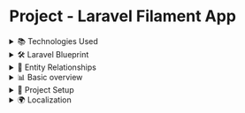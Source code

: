 # Project - Laravel Filament App

<details>
<summary>📚 Technologies Used</summary>

* PHP 8.4
* Laravel 12
* Filament 3.3
* [filament/spatie-laravel-media-library-plugin 3.3](https://filamentphp.com/plugins/filament-spatie-settings)
* [laravel-shift/blueprint 2.12](https://blueprint.laravelshift.com/)

</details>

<details>
<summary>🛠 Laravel Blueprint</summary>

Laravel Blueprint is used to **generate migrations and models** from the `draft.yaml` file in the root directory.

### Usage

1. **Erase generated files**

```bash
php artisan blueprint:erase
```

Deletes all migrations, model classes, and factories.

2. **Edit `draft.yaml`** as needed

3. **Re-generate files**

```bash
php artisan blueprint:build
```

> Before running new migrations, rollback previous migrations first. Blueprint does not handle it automatically.

</details>

<details>
<summary>🔗 Entity Relationships</summary>

* **Product ↔ Category:** many-to-many
* Both entities use `softDeletes`
* Deleting an entity also deletes its pivot associations

</details>

<details>
<summary>📊 Basic overview</summary>

* Actions: **Create**, **Edit**, **Delete (softDelete)**, **Restore**, **Hard Delete**
* Click on row to view entity detail page

### Validation

* `name` and `slug` must be unique (among non-softDeleted entities)
* `name` max 50 characters
* For the product entity SKU field must be unique also, non-softDelete rule applies here also.
* All fields except `description` are required
* `active` default `false`
* SoftDeleted entity cannot be restored if one not-deleted entity exists with same `name` and `slug`

### Images

* Package used: Spatie
* Each entity can have **only one image**

</details>

<details>
<summary>🚀 Project Setup</summary>

After cloning the repository, run:

```bash
composer install
php artisan key:generate
php artisan migrate
php artisan storage:link
php artisan make:filament-user - generates a filament user
```

</details>

<details>
<summary>🌍 Localization</summary>

This project uses slovak localisation.
Set `.env` file as follows:

```
APP_LOCALE=sk
APP_FALLBACK_LOCALE=sk
APP_FAKER_LOCALE=sk_SK
```

</details>
